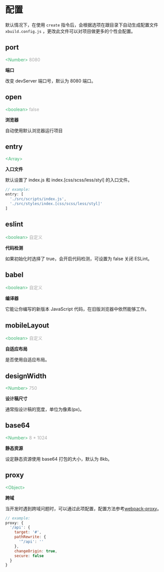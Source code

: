 # 配置

默认情况下，在使用 `create` 指令后，会根据选项在跟目录下自动生成配置文件 `xbuild.config.js` ，更改此文件可以对项目做更多的个性会配置。

## port

<font color=MediumSeaGreen>&lt;Number&gt;</font> <font color=DarkGray>8080</font>

**端口**

改变 devServer 端口号，默认为 8080 端口。

## open

<font color=MediumSeaGreen>&lt;boolean&gt;</font> <font color=DarkGray>false</font>

**浏览器**

自动使用默认浏览器运行项目

## entry

<font color=MediumSeaGreen>&lt;Array&gt;</font>

**入口文件**

默认设置了 index.js 和 index.[css/scss/less/styl] 的入口文件。

```javascript
// example:
entry: [
  './src/scripts/index.js',
  './src/styles/index.[css/scss/less/styl]'
]
```

## eslint

<font color=MediumSeaGreen>&lt;boolean&gt;</font> <font color=DarkGray>自定义</font>

**代码检测**

如果初始化时选择了 true，会开启代码检测，可设置为 false 关闭 ESLint。

## babel

<font color=MediumSeaGreen>&lt;boolean&gt;</font> <font color=DarkGray>自定义</font>

**编译器**

它能让你编写的新版本 JavaScript 代码，在旧版浏览器中依然能够工作。

## mobileLayout

<font color=MediumSeaGreen>&lt;boolean&gt;</font> <font color=DarkGray>自定义</font>

**自适应布局**

是否使用自适应布局。

## designWidth

<font color=MediumSeaGreen>&lt;Number&gt;</font> <font color=DarkGray>750</font>

**设计稿尺寸**

通常指设计稿的宽度，单位为像素(px)。

## base64

<font color=MediumSeaGreen>&lt;Number&gt;</font> <font color=DarkGray>8 * 1024</font>

**静态资源**

设定静态资源使用 base64 打包的大小，默认为 8kb。

## proxy

<font color=MediumSeaGreen>&lt;Object&gt;</font>

**跨域**

当开发时遇到跨域问题时，可以通过此项配置，配置方法参考[webpack-proxy](https://webpack.docschina.org/configuration/dev-server/#devserver-proxy)。

```javascript
// example:
proxy: {
  '/api': {
    target: '#',
    pathRewrite: {
      '^/api': ''
    },
    changeOrigin: true,
    secure: false
  }
}
```

